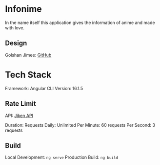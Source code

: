 # Infonime

In the name itself this application gives the information of anime and made with love.

## Design

Golshan Jimee: [GitHub](https://github.com/zniii)

# Tech Stack

Framework: Angular CLI
Version: 16.1.5

## Rate Limit

API: [Jiken API](https://docs.api.jikan.moe/)

Duration: Requests
Daily: Unlimited
Per Minute: 60 requests
Per Second: 3 requests

## Build

Local Development: `ng serve`
Production Build: `ng build`
